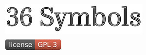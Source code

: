 [![36 Symbols](./extras/title.png)](https://github.com/ype/36-symbols-theme)

[![License GPL 3](./extras/license-GPL3-red.svg)](http://www.gnu.org/licenses/gpl-3.0.txt)
